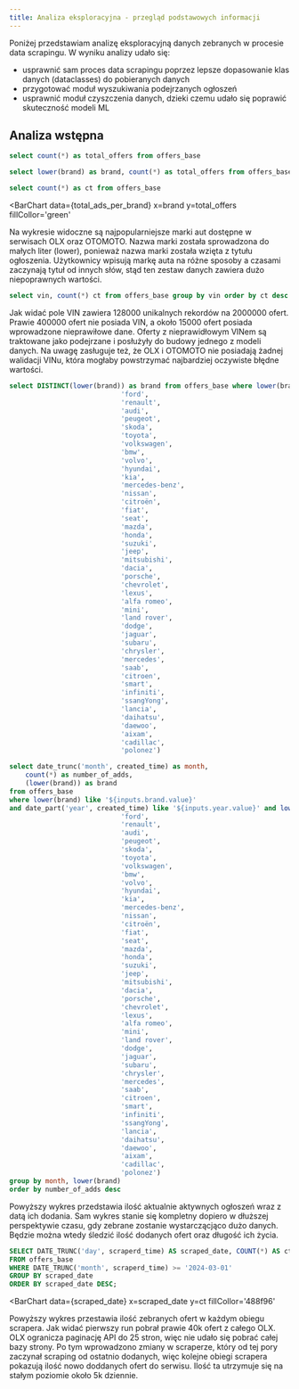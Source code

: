 ```yaml
---
title: Analiza eksploracyjna - przegląd podstawowych informacji
--- 
```


Poniżej przedstawiam analizę eksploracyjną danych zebranych w procesie data scrapingu. W wyniku analizy udało się:

- usprawnić sam proces data scrapingu poprzez lepsze dopasowanie klas danych (dataclasses) do pobieranych danych
- przygotować moduł wyszukiwania podejrzanych ogłoszeń
- usprawnić moduł czyszczenia danych, dzieki czemu udało się poprawić skuteczność modeli ML


## Analiza wstępna

```sql total_ads_scraped
select count(*) as total_offers from offers_base
```
```sql total_ads_per_brand
select lower(brand) as brand, count(*) as total_offers from offers_base group by brand order by total_offers desc limit 20
```

```sql total_ads
select count(*) as ct from offers_base
```

<BarChart
data={total_ads_per_brand}
x=brand
y=total_offers
fillCollor='green'
></BarChart>
Na wykresie widoczne są najpopularniejsze marki aut dostępne w serwisach OLX oraz OTOMOTO. Nazwa marki została sprowadzona do małych liter (lower), ponieważ nazwa marki została wzięta z tytułu ogłoszenia. Użytkownicy wpisują markę auta na różne sposoby a czasami zaczynają tytuł od innych słów, stąd ten zestaw danych zawiera dużo niepoprawnych wartości.

```sql invalid_vin_values
select vin, count(*) ct from offers_base group by vin order by ct desc
```
<DataTable data={invalid_vin_values} rows=6/>


Jak widać pole VIN zawiera 128000 unikalnych rekordów na 2000000 ofert. Prawie 400000 ofert nie posiada VIN, a około 15000 ofert posiada wprowadzone nieprawiłowe dane. Oferty z nieprawidłowym VINem są traktowane jako podejrzane i posłużyły do budowy jednego z modeli danych. Na uwagę zasługuje też, że OLX i OTOMOTO nie posiadają żadnej walidacji VINu, która mogłaby powstrzymać najbardziej oczywiste błędne wartości.


```sql brands
select DISTINCT(lower(brand)) as brand from offers_base where lower(brand) in ( 'opel',
                            'ford',
                            'renault',
                            'audi',
                            'peugeot',
                            'skoda',
                            'toyota',
                            'volkswagen',
                            'bmw',
                            'volvo',
                            'hyundai',
                            'kia',
                            'mercedes-benz',
                            'nissan',
                            'citroën',
                            'fiat',
                            'seat',
                            'mazda',
                            'honda',
                            'suzuki',
                            'jeep',
                            'mitsubishi',
                            'dacia',
                            'porsche',
                            'chevrolet',
                            'lexus',
                            'alfa romeo',
                            'mini',
                            'land rover',
                            'dodge',
                            'jaguar',
                            'subaru',
                            'chrysler',
                            'mercedes',
                            'saab',
                            'citroen',
                            'smart',
                            'infiniti',
                            'ssangYong',
                            'lancia',
                            'daihatsu',
                            'daewoo',
                            'aixam',
                            'cadillac',
                            'polonez')
```
<Dropdown data={total_ads_per_brand} name=brand value=brand>
    <DropdownOption value="%" valueLabel="Brands"/>
</Dropdown>


<Dropdown name=year>
    <DropdownOption value=% valueLabel="All Years"/>
    <DropdownOption value=2021/>
    <DropdownOption value=2022/>
    <DropdownOption value=2023/>
    <DropdownOption value=2024/>
</Dropdown>

```sql created_at_aggregated
select date_trunc('month', created_time) as month,
    count(*) as number_of_adds,
    (lower(brand)) as brand
from offers_base
where lower(brand) like '${inputs.brand.value}'
and date_part('year', created_time) like '${inputs.year.value}' and lower(brand) in ('opel',
                            'ford',
                            'renault',
                            'audi',
                            'peugeot',
                            'skoda',
                            'toyota',
                            'volkswagen',
                            'bmw',
                            'volvo',
                            'hyundai',
                            'kia',
                            'mercedes-benz',
                            'nissan',
                            'citroën',
                            'fiat',
                            'seat',
                            'mazda',
                            'honda',
                            'suzuki',
                            'jeep',
                            'mitsubishi',
                            'dacia',
                            'porsche',
                            'chevrolet',
                            'lexus',
                            'alfa romeo',
                            'mini',
                            'land rover',
                            'dodge',
                            'jaguar',
                            'subaru',
                            'chrysler',
                            'mercedes',
                            'saab',
                            'citroen',
                            'smart',
                            'infiniti',
                            'ssangYong',
                            'lancia',
                            'daihatsu',
                            'daewoo',
                            'aixam',
                            'cadillac',
                            'polonez')
group by month, lower(brand)
order by number_of_adds desc
```
<BarChart
data={created_at_aggregated}
title="Liczba ofert w czasie"
x=month
y=number_of_adds
series=brand
/>

Powyższy wykres przedstawia ilość aktualnie aktywnych ogłoszeń wraz z datą ich dodania. Sam wykres stanie się kompletny dopiero w dłuższej perspektywie czasu, gdy zebrane zostanie wystarczącjąco dużo danych. Będzie można wtedy śledzić ilość dodanych ofert oraz długość ich życia.

```sql scraped_date
SELECT DATE_TRUNC('day', scraperd_time) AS scraped_date, COUNT(*) AS ct 
FROM offers_base 
WHERE DATE_TRUNC('month', scraperd_time) >= '2024-03-01' 
GROUP BY scraped_date 
ORDER BY scraped_date DESC;
```

<BarChart
data={scraped_date}
x=scraped_date
y=ct
fillCollor='488f96'
>
  <ReferenceArea xMin="2024-03-11" xMax="2024-03-13" label="Pierwszy pełny obieg scrapera" color=red/> </BarChart>

Powyższy wykres przestawia ilość zebranych ofert w każdym obiegu scrapera. Jak widać pierwszy run pobrał prawie 40k ofert z całego OLX. OLX ogranicza paginację API do 25 stron, więc nie udało się pobrać całej bazy strony. Po tym wprowadzono zmiany w scraperze, który od tej pory zaczynał scraping od ostatnio dodanych, więc kolejne obiegi scrapera pokazują ilość nowo doddanych ofert do serwisu. Ilość ta utrzymuje się na stałym poziomie około 5k dziennie.
